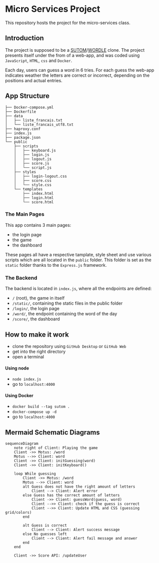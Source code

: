 # Micro Services Project 
This repository hosts the project for the micro-services class. 

## Introduction
The project is supposed to be a [SUTOM](https://sutom.nocle.fr/#)/[WORDLE](https://www.nytimes.com/games/wordle/index.html) clone. The project presents itself under the from of a web-app, and was coded using `JavaScript`, `HTML`, `css` and `Docker`. 

Each day, users can guess a word in 6 tries. For each guess the web-app indicates weather the letters are correct or incorrect, depending on the positions and actual entries. 

## App Structure
```
├── Docker-compose.yml
├── Dockerfile
├── data
│   ├── liste_francais.txt
│   └── liste_francais_utf8.txt
├── haproxy.conf
├── index.js
├── package.json
└── public
    ├── scripts
    │   ├── keyboard.js
    │   ├── login.js
    │   ├── logout.js
    │   ├── score.js
    │   └── script.js
    ├── styles
    │   ├── login-logout.css
    │   ├── score.css
    │   └── style.css
    └── templates
        ├── index.html
        ├── login.html
        └── score.html
```

### The Main Pages
This app contains 3 main pages:
- the login page
- the game
- the dashboard

These pages all have a respective tamplate, style sheet and use various scripts which are all located in the `public` folder. This folder is set as the `static` folder thanks to the `Express.js` framework.

### The Backend
The backend is located in `index.js`, where all the endpoints are defined:
- `/` (root), the game in itself
- `/static/`, containing the static files in the public folder
- `/login/`, the login page
- `/word/`, the endpoint containing the word of the day
- `/score/`, the dashboard


## How to make it work

- clone the repository using `GitHub Desktop` or `GitHub Web`
- get into the right directory 
- open a terminal

#### Using node
- `node index.js`
- go to `localhost:4000`

#### Using Docker
- `docker build --tag sutom .`
- `docker-compose up -d`
- go to `localhost:4000`

## Mermaid Schematic Diagrams

```mermaid
sequenceDiagram
    note right of Client: Playing the game
    Client ->> Motus: /word
    Motus -->> Client: word
    Client ->> Client: initGuessing(word)
    Client ->> Client: initKeyboard()

    loop While guessing
        Client ->> Motus: /word
        Motus -->> Client: word
        alt Guess does not have the right amount of letters
            Client --> Client: Alert error
        else Guess has the correct amount of letters
            Client ->> Client: guessWord(guess, word)
            Client -->> Client: check if the guess is correct
            Client -->> Client: Update HTML and CSS (guessing grid/colors)
        end 

        alt Guess is correct
            Client --> Client: Alert success message
        else No guesses left
            Client --> Client: Alert fail message and answer
        end
    end

    Client ->> Score API: /updateUser
```